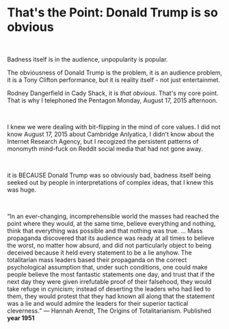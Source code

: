 # That's the Point: Donald Trump is so obvious

&nbsp;

Badness itself is in the audience, unpopularity is popular.

The obviousness of Donald Trump is the problem, it is an audience problem, it is a Tony Clifton performance, but it is reality itself - not just entertainmet.

Rodney Dangerfield in Cady Shack, it is *that obvious*. That's my core point. That is why I telephoned the Pentagon Monday, August 17, 2015 afternoon.

&nbsp;

I knew we were dealing with bit-flipping in the mind of core values. I did not know August 17, 2015 about Cambridge Anlyatica, I didn't know about the Internet Research Agency, but I recogized the persistent patterns of monomyth mind-fuck on Reddit social media that had not gone away.

&nbsp;

it is BECAUSE Donald Trump was so obviously bad, badness itself being seeked out by people in interpretations of complex ideas, that I knew this was huge.

&nbsp;

“In an ever-changing, incomprehensible world the masses had reached the point where they would, at the same time, believe everything and nothing, think that everything was possible and that nothing was true. ... Mass propaganda discovered that its audience was ready at all times to believe the worst, no matter how absurd, and did not particularly object to being deceived because it held every statement to be a lie anyhow. The totalitarian mass leaders based their propaganda on the correct psychological assumption that, under such conditions, one could make people believe the most fantastic statements one day, and trust that if the next day they were given irrefutable proof of their falsehood, they would take refuge in cynicism; instead of deserting the leaders who had lied to them, they would protest that they had known all along that the statement was a lie and would admire the leaders for their superior tactical cleverness.”
― Hannah Arendt, The Origins of Totalitarianism. Published **year 1951**


